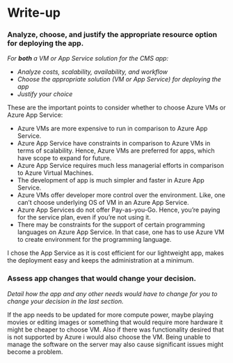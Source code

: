# Write-up

### Analyze, choose, and justify the appropriate resource option for deploying the app.

*For **both** a VM or App Service solution for the CMS app:*
- *Analyze costs, scalability, availability, and workflow*
- *Choose the appropriate solution (VM or App Service) for deploying the app*
- *Justify your choice*

These are the important points to consider whether to choose Azure VMs or Azure App Service:

- Azure VMs are more expensive to run in comparison to Azure App Service.
- Azure App Service have constraints in comparison to Azure VMs in terms of scalability. Hence, Azure VMs are preferred for apps, which have scope to expand for future.
- Azure App Service requires much less managerial efforts in comparison to Azure Virtual Machines.
- The development of app is much simpler and faster in Azure App Service.
- Azure VMs offer developer more control over the environment. Like, one can’t choose underlying OS of VM in an Azure App Service.
- Azure App Services do not offer Pay-as-you-Go. Hence, you’re paying for the service plan, even if you’re not using it.
- There may be constraints for the support of certain programming languages on Azure App Service. In that case, one has to use Azure VM to create environment for the programming language.

I chose the App Service as it is cost efficient for our lightweight app, makes the deployment easy and keeps the administration at a minimum.

### Assess app changes that would change your decision.

*Detail how the app and any other needs would have to change for you to change your decision in the last section.* 

If the app needs to be updated for more compute power, maybe playing movies or editing images or something that would require more hardware it might be cheaper to choose VM. Also if there was functionality desired that is not supported by Azure i would also choose the VM. 
Being unable to manage the software on the server may also cause significant issues might become a problem.


